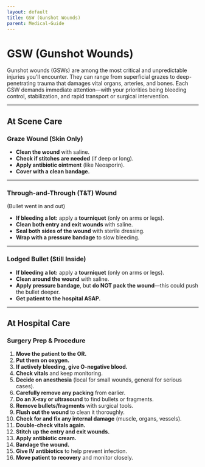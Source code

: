 ```yaml
---
layout: default
title: GSW (Gunshot Wounds) 
parent: Medical-Guide
---
```


# GSW (Gunshot Wounds) 

Gunshot wounds (GSWs) are among the most critical and unpredictable injuries you’ll encounter. They can range from superficial grazes to deep-penetrating trauma that damages vital organs, arteries, and bones. Each GSW demands immediate attention—with your priorities being bleeding control, stabilization, and rapid transport or surgical intervention.

---

## At Scene Care

### Graze Wound (Skin Only)

- **Clean the wound** with saline.
- **Check if stitches are needed** (if deep or long).
- **Apply antibiotic ointment** (like Neosporin).
- **Cover with a clean bandage.**

---

### Through-and-Through (T&T) Wound  
(Bullet went in and out)

- **If bleeding a lot:** apply a **tourniquet** (only on arms or legs).
- **Clean both entry and exit wounds** with saline.
- **Seal both sides of the wound** with sterile dressing.
- **Wrap with a pressure bandage** to slow bleeding.

---

### Lodged Bullet (Still Inside)

- **If bleeding a lot:** apply a **tourniquet** (only on arms or legs).
- **Clean around the wound** with saline.
- **Apply pressure bandage**, but **do NOT pack the wound**—this could push the bullet deeper.
- **Get patient to the hospital ASAP.**

---

## At Hospital Care

### Surgery Prep & Procedure

1. **Move the patient to the OR.**
2. **Put them on oxygen.**
3. **If actively bleeding, give O-negative blood.**
4. **Check vitals** and keep monitoring.
5. **Decide on anesthesia** (local for small wounds, general for serious cases).
6. **Carefully remove any packing** from earlier.
7. **Do an X-ray or ultrasound** to find bullets or fragments.
8. **Remove bullets/fragments** with surgical tools.
9. **Flush out the wound** to clean it thoroughly.
10. **Check for and fix any internal damage** (muscle, organs, vessels).
11. **Double-check vitals again.**
12. **Stitch up the entry and exit wounds.**
13. **Apply antibiotic cream.**
14. **Bandage the wound.**
15. **Give IV antibiotics** to help prevent infection.
16. **Move patient to recovery** and monitor closely.